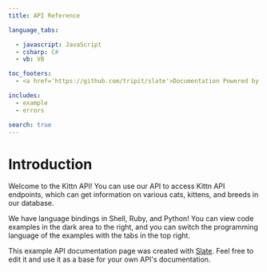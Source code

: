 ```yaml
---
title: API Reference

language_tabs:

  - javascript: JavaScript
  - csharp: C#
  - vb: VB

toc_footers:
  - <a href='https://github.com/tripit/slate'>Documentation Powered by Slate</a>

includes:
  - example 
  - errors

search: true
---
```


# Introduction

Welcome to the Kittn API! You can use our API to access Kittn API endpoints, which can get information on various cats, kittens, and breeds in our database.

We have language bindings in Shell, Ruby, and Python! You can view code examples in the dark area to the right, and you can switch the programming language of the examples with the tabs in the top right.

This example API documentation page was created with [Slate](https://github.com/tripit/slate). Feel free to edit it and use it as a base for your own API's documentation.